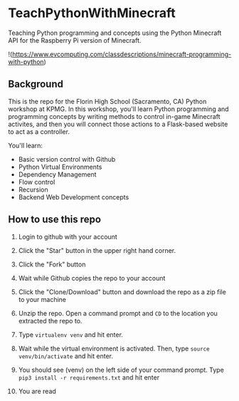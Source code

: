 # TeachPythonWithMinecraft
Teaching Python programming and concepts using the Python Minecraft API for the Raspberry Pi version of Minecraft. 

!(https://www.evcomputing.com/classdescriptions/minecraft-programming-with-python)

## Background
This is the repo for the Florin High School (Sacramento, CA) Python workshop at KPMG. In this workshop, you'll learn Python programming and programming concepts by writing methods to control in-game Minecraft activites, and then you will connect those actions to a Flask-based website to act as a controller. 

You'll learn: 

- Basic version control with Github
- Python Virtual Environments 
- Dependency Management 
- Flow control 
- Recursion 
- Backend Web Development concepts 

## How to use this repo 
1. Login to github with your account 

2. Click the "Star" button in the upper right hand corner.

3. Click the "Fork" button

4. Wait while Github copies the repo to your account 

5. Click the "Clone/Download" button and download the repo as a zip file to your machine 

6. Unzip the repo. Open a command prompt and `CD` to the location you extracted the repo to. 

7. Type `virtualenv venv` and hit enter. 

8. Wait while the virtual environment is activated. Then, type `source venv/bin/activate` and hit enter. 

9. You should see (venv) on the left side of your command prompt. Type `pip3 install -r requirements.txt` and hit enter 

10. You are read 

